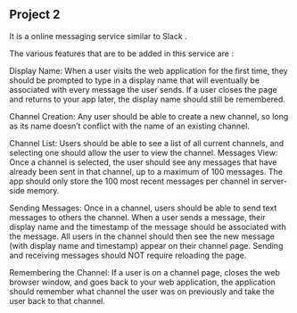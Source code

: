 Project 2
-----------------------------------------------------------------------------------------------------------------------------
It is a online messaging service similar to Slack .

The various features that are to be added in this service are :

Display Name: When a user visits the web application for the first time, they should be prompted to type in a display name that will eventually be associated with every message the user sends. If a user closes the page and returns to your app later, the display name should still be remembered.

Channel Creation: Any user should be able to create a new channel, so long as its name doesn’t conflict with the name of an existing channel.

Channel List: Users should be able to see a list of all current channels, and selecting one should allow the user to view the channel.
Messages View: Once a channel is selected, the user should see any messages that have already been sent in that channel, up to a maximum of 100 messages. The app should only store the 100 most recent messages per channel in server-side memory.

Sending Messages: Once in a channel, users should be able to send text messages to others the channel. When a user sends a message, their display name and the timestamp of the message should be associated with the message. All users in the channel should then see the new message (with display name and timestamp) appear on their channel page. Sending and receiving messages should NOT require reloading the page.

Remembering the Channel: If a user is on a channel page, closes the web browser window, and goes back to your web application, the application should remember what channel the user was on previously and take the user back to that channel.
